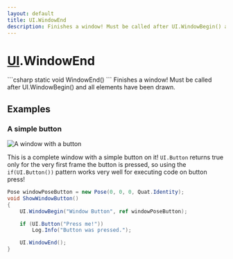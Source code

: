 ```yaml
---
layout: default
title: UI.WindowEnd
description: Finishes a window! Must be called after UI.WindowBegin() and all elements have been drawn.
---
```

# [UI]({{site.url}}/Pages/StereoKit/UI.html).WindowEnd

<div class='signature' markdown='1'>
```csharp
static void WindowEnd()
```
Finishes a window! Must be called after UI.WindowBegin()
and all elements have been drawn.
</div>





## Examples

### A simple button

![A window with a button]({{site.screen_url}}/UI/ButtonWindow.jpg)

This is a complete window with a simple button on it! `UI.Button`
returns true only for the very first frame the button is pressed, so
using the `if(UI.Button())` pattern works very well for executing
code on button press!

```csharp
Pose windowPoseButton = new Pose(0, 0, 0, Quat.Identity);
void ShowWindowButton()
{
	UI.WindowBegin("Window Button", ref windowPoseButton);

	if (UI.Button("Press me!"))
		Log.Info("Button was pressed.");

	UI.WindowEnd();
}
```

